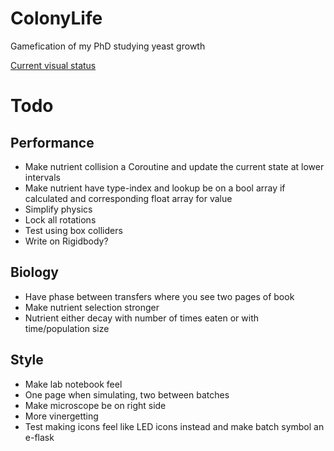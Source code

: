 # ColonyLife
Gamefication of my PhD studying yeast growth

[Current visual status](http://pic.twitter.com/aq0ONaFeCX)

# Todo

## Performance

* Make nutrient collision a Coroutine and update the current state at lower intervals
 * Make nutrient have type-index and lookup be on a bool array if calculated and corresponding float array for value
* Simplify physics
 * Lock all rotations
 * Test using box colliders
 * Write on Rigidbody?

## Biology

* Have phase between transfers where you see two pages of book
* Make nutrient selection stronger
* Nutrient either decay with number of times eaten or with time/population size

## Style

* Make lab notebook feel
 * One page when simulating, two between batches 
* Make microscope be on right side
 * More vinergetting
* Test making icons feel like LED icons instead and make batch symbol an e-flask
